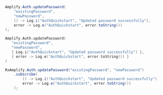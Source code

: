 <amplify-block-switcher>
 <amplify-block name="Java">

```java
Amplify.Auth.updatePassword(
    "existingPassword",
    "newPassword",
    () -> Log.i("AuthQuickstart", "Updated password successfully"),
    error -> Log.e("AuthQuickstart", error.toString())
);
```

 </amplify-block>
 <amplify-block name="Kotlin">

 ```kotlin
Amplify.Auth.updatePassword(
    "existingPassword",
    "newPassword",
    { Log.i("AuthQuickstart", "Updated password successfully") },
    { error -> Log.e("AuthQuickstart", error.toString()) }
)
```

 </amplify-block>
 <amplify-block name="RxJava">

```java
RxAmplify.Auth.updatePassword("existingPassword", "newPassword")
    .subscribe(
        () -> Log.i("AuthQuickstart", "Updated password successfully"),
        error -> Log.e("AuthQuickstart", error.toString())
    );
```

 </amplify-block>

</amplify-block-switcher>

